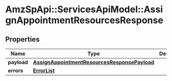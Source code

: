 # AmzSpApi::ServicesApiModel::AssignAppointmentResourcesResponse

## Properties
Name | Type | Description | Notes
------------ | ------------- | ------------- | -------------
**payload** | [**AssignAppointmentResourcesResponsePayload**](AssignAppointmentResourcesResponsePayload.md) |  | [optional] 
**errors** | [**ErrorList**](ErrorList.md) |  | [optional] 

